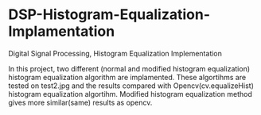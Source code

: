 # DSP-Histogram-Equalization-Implamentation
Digital Signal Processing, Histogram Equalization Implementation 

In this project, two different (normal and modified histogram equalization) histogram equalization algorithm are implamented. 
These algortihms are tested on test2.jpg and the results compared with Opencv(cv.equalizeHist) histogram equalization algortihm. 
Modified histogram equalization method gives more similar(same) results as opencv. 

